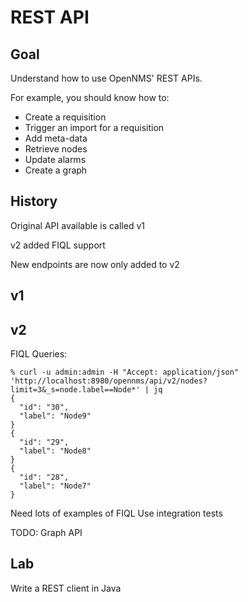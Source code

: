 # REST API

## Goal 

Understand how to use OpenNMS' REST APIs.

For example, you should know how to:
* Create a requisition
* Trigger an import for a requisition
* Add meta-data
* Retrieve nodes
* Update alarms
* Create a graph

## History

Original API available is called v1

v2 added FIQL support

New endpoints are now only added to v2

## v1

## v2

FIQL Queries:
```
% curl -u admin:admin -H "Accept: application/json" 'http://localhost:8980/opennms/api/v2/nodes?limit=3&_s=node.label==Node*' | jq
{
  "id": "30",
  "label": "Node9"
}
{
  "id": "29",
  "label": "Node8"
}
{
  "id": "28",
  "label": "Node7"
}
```

Need lots of examples of FIQL
Use integration tests

TODO: Graph API

## Lab

Write a REST client in Java
